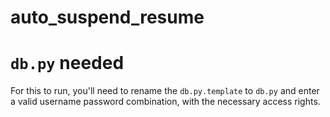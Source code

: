 # auto_suspend_resume

# `db.py` needed

For this to run, you'll need to rename the `db.py.template` to `db.py`
and enter a valid username password combination, with the necessary access rights.

